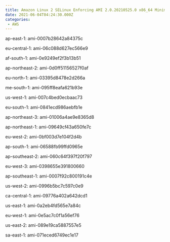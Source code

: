 ```yaml
---
title: Amazon Linux 2 SELinux Enforcing AMI 2.0.20210525.0 x86_64 Minimal HVM gp2
date: 2021-06-04T04:24:30.000Z
categories:
 - AWS
---
```


ap-east-1: ami-0007b28642a84375c

eu-central-1: ami-06c088d627ec566e9

af-south-1: ami-0e9249ef2f3b13b51

ap-northeast-2: ami-0d0ff51156527f0af

eu-north-1: ami-03395d8478e2d266a

me-south-1: ami-095ff8eafa621b93e

us-west-1: ami-007c4bed0ecbaac73

eu-south-1: ami-0841ecd986aebfb1e

ap-northeast-3: ami-01006a4ae9e8365d8

ap-northeast-1: ami-09649cf43a650fe7c

eu-west-2: ami-0bf003d7e104f2d4b

ap-south-1: ami-06588fb99ffd0965e

ap-southeast-2: ami-060c64f397f20f797

eu-west-3: ami-0398655e391800660

ap-southeast-1: ami-0007f92c800191c4e

us-west-2: ami-0996b5bc7c597c0e9

ca-central-1: ami-09776a402a642dcd1

us-east-1: ami-0a2eb4fd565e7a84c

eu-west-1: ami-0e5ac7c0f1a56ef76

us-east-2: ami-089e19ca5887557e5

sa-east-1: ami-071eced6749ec1e17

